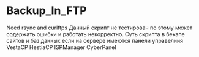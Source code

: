 # Backup_In_FTP
Need rsync and curlftps
Данный скрипт не тестирован по этому может содержать ошибки и работать некорректно.
Суть скрипта в бекапе сайтов и баз данных если на сервере имеются панели управелния VestaCP HestiaCP ISPManager CyberPanel
